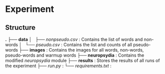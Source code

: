 # Experiment

## Structure

 **.**
├── **data**
│   ├── *nonpseudo.csv*  : Contains the list of words and non-words
│   └── *pseudo.csv*  : Contains the list and counts of all pseudo-words
├── **images** : Contains the images for all words, non-words, pseudo-words and warmup words
├── **neuropsydia** : Contains the modified *neuropsydia* module
├── **results** : Stores the results of all runs of the experiment
├── *run.py* : 
└── *requirements.txt* :
